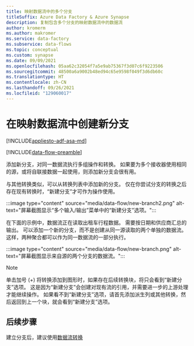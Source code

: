 ```yaml
---
title: 映射数据流中的多个分支
titleSuffix: Azure Data Factory & Azure Synapse
description: 复制包含多个分支的映射数据流中的数据流
author: kromerm
ms.author: makromer
ms.service: data-factory
ms.subservice: data-flows
ms.topic: conceptual
ms.custom: synapse
ms.date: 09/09/2021
ms.openlocfilehash: 05aa62c32054f7a5e9ab75367f3d07c6f9223506
ms.sourcegitcommit: 48500a6a9002b48ed94c65e9598f049f3d6db60c
ms.translationtype: HT
ms.contentlocale: zh-CN
ms.lasthandoff: 09/26/2021
ms.locfileid: "129060017"
---
```

# <a name="creating-a-new-branch-in-mapping-data-flow"></a>在映射数据流中创建新分支

[!INCLUDE[appliesto-adf-asa-md](includes/appliesto-adf-asa-md.md)]

[!INCLUDE[data-flow-preamble](includes/data-flow-preamble.md)]

添加新分支，对同一数据流执行多组操作和转换。 如果要为多个接收器使用相同的源，或将自联接数据一起使用，则添加新分支会很有用。

与其他转换类似，可以从转换列表中添加新的分支。 仅在你尝试分支的转换之后存在现有转换时，“新建分支”才可作为操作使用。

:::image type="content" source="media/data-flow/new-branch2.png" alt-text="屏幕截图显示“多个输入/输出”菜单中的“新建分支”选项。":::

在下面的示例中，数据流正在读取出租车行程数据。 需要按日期和供应商汇总的输出。 可以添加一个新的分支，而不是创建从同一源读取的两个单独的数据流。 这样，两种聚合都可以作为同一数据流的一部分执行。 

:::image type="content" source="media/data-flow/new-branch.png" alt-text="屏幕截图显示来自源的两个分支的数据流。":::

> [!NOTE]
> 单击加号 (+) 将转换添加到图形时，如果存在后续转换块，将只会看到“新建分支”选项。 这是因为“新建分支”会创建对现有流的引用，并需要进一步的上游处理才能继续操作。 如果看不到“新建分支”选项，请首先添加派生列或其他转换，然后返回到上一个块，就会看到“新建分支”选项。

## <a name="next-steps"></a>后续步骤

建立分支后，建议使用[数据流转换](data-flow-transformation-overview.md)
